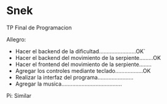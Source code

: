 # Snek
TP Final de Programacion

Allegro:
* Hacer el backend de la dificultad........................OK`
* Hacer el backend del movimiento de la serpiente.........OK
* Hacer el frontend del movimiento de la serpiente........
* Agregar los controles mediante teclado..................OK
* Realizar la interfaz del programa.......................
* Agregar la musica.......................................

Pi:
Similar
